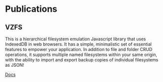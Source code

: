 # Publications

## VZFS

This is a hierarchical filesystem emulation Javascript library that uses IndexedDB in web browsers. It has a simple, minimalistic set of essential features to empower your application. In addition to file and folder CRUD operations, it supports multiple named filesystems within your same origin, with the ability to import and export backup copies of individual filesystems as JSON!

[Docs](/vzfs)